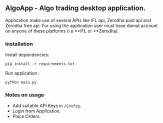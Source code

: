 ## AlgoApp - Algo trading desktop application.

Application make use of several APIs like IFL api, Zerodha paid api and Zerodha free api. For using the application user must have demat account on anyone of these platforms (i.e **IFL or **Zerodha). 

### Installation

Install dependencies:

```pip install -r requirements.txt```


Run application : 

```python main.py```

### Notes on usage

- Add suitable API Keys in `/Config`.
- Login from Application.
- Place Orders.
